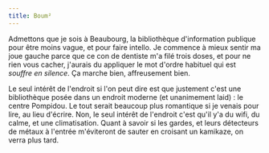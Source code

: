 ```yaml
---
title: Boum²
---
```


Admettons que je sois à Beaubourg, la bibliothèque d'information publique pour
être moins vague, et pour faire intello. Je commence à mieux sentir ma joue
gauche parce que ce con de dentiste m'a filé trois doses, et pour ne rien vous
cacher, j'aurais du appliquer le mot d'ordre habituel qui est _souffre en
silence_. Ça marche bien, affreusement bien.

Le seul intérêt de l'endroit si l'on peut dire est que justement c'est une
bibliothèque posée dans un endroit moderne (et unanimement laid) : le centre
Pompidou. Le tout serait beaucoup plus romantique si je venais pour lire, au
lieu d'écrire. Non, le seul intérêt de l'endroit c'est qu'il y'a du wifi, du
calme, et une climatisation. Quant à savoir si les gardes, et leurs détecteurs
de métaux à l'entrée m'éviteront de sauter en croisant un kamikaze, on verra
plus tard.

